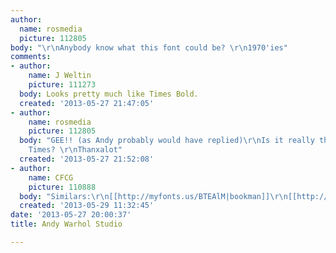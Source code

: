 ```yaml
---
author:
  name: rosmedia
  picture: 112805
body: "\r\nAnybody know what this font could be? \r\n1970'ies"
comments:
- author:
    name: J Weltin
    picture: 111273
  body: Looks pretty much like Times Bold.
  created: '2013-05-27 21:47:05'
- author:
    name: rosmedia
    picture: 112805
  body: "GEE!! (as Andy probably would have replied)\r\nIs it really that simple as
    Times? \r\nThanxalot"
  created: '2013-05-27 21:52:08'
- author:
    name: CFCG
    picture: 110888
  body: "Similars:\r\n[[http://myfonts.us/BTEAlM|bookman]]\r\n[[http://myfonts.us/ezQTc2|itc-souvenir]]"
  created: '2013-05-29 11:32:45'
date: '2013-05-27 20:00:37'
title: Andy Warhol Studio

---
```

